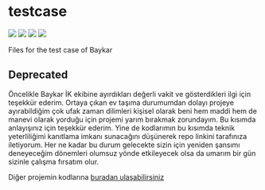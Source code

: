# testcase

<img src="https://img.shields.io/github/last-commit/furkantaskin/testcase"> <img src="https://img.shields.io/github/languages/count/furkantaskin/testcase"> <img src="https://img.shields.io/github/v/release/twbs/bootstrap?label=bootstrap"> <img src="https://img.shields.io/github/v/release/jquery/jquery?label=JQuery">

Files for the test case of Baykar

## Deprecated

Öncelikle Baykar İK ekibine ayırdıkları değerli vakit ve gösterdikleri ilgi için teşekkür ederim. Ortaya çıkan ev taşıma durumumdan dolayı projeye ayırabildiğim çok ufak zaman dilimleri kişisel olarak beni hem maddi hem de manevi olarak yorduğu için projemi yarım bırakmak zorundayım. Bu kısımda anlayışınız için teşekkür ederim. Yine de kodlarımın bu kısımda teknik yeterliliğimi kanıtlama imkanı sunacağını düşünerek repo linkini tarafınıza iletiyorum. Her ne kadar bu durum gelecekte sizin için yeniden şansımı deneyeceğim dönemleri olumsuz yönde etkileyecek olsa da umarım bir gün sizinle çalışma fırsatım olur.


Diğer projemin kodlarına [buradan ulaşabilirsiniz](https://github.com/furkantaskin/testcase2)